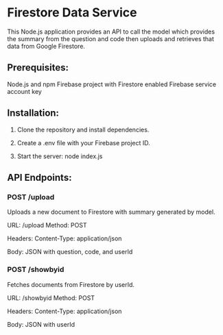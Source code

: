 # Firestore Data Service

This Node.js application provides an API to call the model which provides the summary from the question and code then uploads and retrieves that data from Google Firestore.


## Prerequisites:

Node.js and npm
Firebase project with Firestore enabled
Firebase service account key

## Installation:

1. Clone the repository and install dependencies.

2. Create a .env file with your Firebase project ID.

3. Start the server:
  node index.js


## API Endpoints:

### POST /upload
Uploads a new document to Firestore with summary generated by model.

URL: /upload
Method: POST

Headers: Content-Type: application/json

Body: JSON with question, code, and userId

### POST /showbyid
Fetches documents from Firestore by userId.

URL: /showbyid
Method: POST

Headers: Content-Type: application/json

Body: JSON with userId


